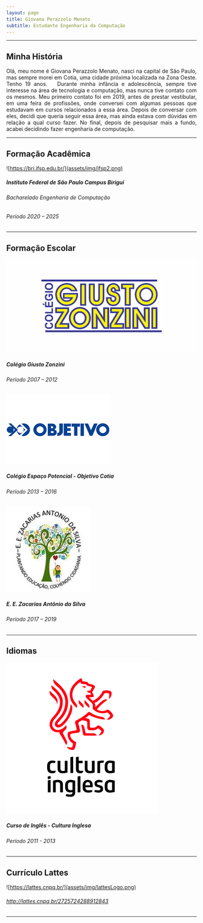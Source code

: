 ```yaml
---
layout: page
title: Giovana Perazzolo Menato
subtitle: Estudante Engenharia da Computação
---
```


---

## Minha História
<div style="text-align: justify"> 
  Olá, meu nome é Giovana Perazzolo Menato, nasci na capital de São Paulo, mas sempre morei em Cotia, uma cidade próxima localizada na Zona Oeste. Tenho 19 anos.
  Durante minha infância e adolescência, sempre tive interesse na área de tecnologia e computação, mas nunca tive contato com os mesmos. Meu primeiro contato foi em 2019, antes de prestar vestibular, em uma feira de profissões, onde conversei com algumas pessoas que estudavam em cursos relacionados a essa área. Depois de conversar com eles, decidi que queria seguir essa área, mas ainda estava com dúvidas em relação a qual curso fazer. No final, depois de pesquisar mais a fundo, acabei decidindo fazer engenharia de computação.
</div>

---

## Formação Acadêmica

![https://bri.ifsp.edu.br/](assets/img/ifsp2.png)
##### Instituto Federal de São Paulo Campus Birigui
###### Bacharelado Engenharia de Computação
###### Período  2020 – 2025

---

## Formação Escolar

![Giusto](assets/img/giusto.png)
##### Colégio Giusto Zonzini
###### Período  2007 – 2012

![Objetivo](assets/img/objetivo.png)
##### Colégio Espaço Potencial - Objetivo Cotia
###### Período  2013 – 2016

![Zacarias](assets/img/zacarias.jpg)
##### E. E. Zacarias Antônio da Silva
###### Período  2017 – 2019

---

## Idiomas 
![Cultura](assets/img/cultura.png)
##### Curso de Inglês - Cultura Inglesa
###### Período  2011 - 2013

---

## Currículo Lattes

![https://lattes.cnpq.br/](assets/img/lattesLogo.png)
###### http://lattes.cnpq.br/2725724288912843


---

